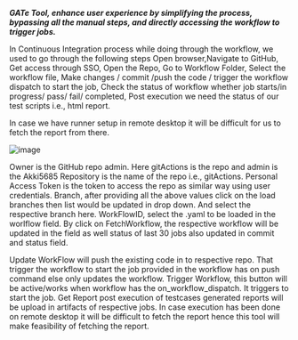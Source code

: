 
**_GATe Tool, enhance user experience by simplifying the process, bypassing all the manual steps, and directly accessing the workflow to trigger jobs._**


In Continuous Integration process while doing through the workflow, we used to go through the following steps 
Open browser,Navigate to GitHub, Get access through SSO, Open the Repo, Go to Workflow Folder, Select the workflow file, Make changes / commit /push the code / trigger the workflow dispatch to start the job, Check the status of workflow whether job starts/in progress/ pass/ fail/ completed, Post execution we need the status of our test scripts i.e., html report. 

In case we have runner setup in remote desktop it will be difficult for us to fetch the report from there. 


![image](https://github.com/user-attachments/assets/baa28b10-6dd6-4e44-9589-74a135c2b559)














Owner  is the GitHub repo admin. Here gitActions is the repo and admin is the Akki5685 
Repository is the name of the repo i.e., gitActions.
Personal Access Token is the token to access the repo as similar way using user credentials.
Branch, after providing all the above values click on the load branches then list would be updated in drop down. And select the respective branch here.
WorkFlowID, select the .yaml to be loaded in the worlflow field.
By click on FetchWorkflow, the respective workflow will be updated in the field as well status of last 30 jobs also updated in commit and status field.

Update WorkFlow will push the existing code in to respective repo. That trigger the workflow to start the job provided in the workflow has on push command else only updates the workflow.
Trigger Workflow, this button will be active/works when workflow has the on_workflow_dispatch. It triggers to start the job.
Get Report post execution of testcases generated reports will be upload in artifacts of respective jobs. In case execution has been done on remote desktop it will be difficult to fetch the report hence this tool will make feasibility of fetching the report.

